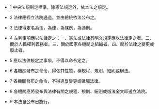* 1 中央法規制定標準，除憲法規定外，依本法之規定。

* 2 法律應經立法院通過，並由總統依法公布之。

* 3 法律得定名為法，為律，為條例，為通則。

* 4 左列事項應以法律定之：一、憲法或法律有明文規定應以法律定之者。二、關於人民權利義務者。三、關於國家各機關之組織者。四、關於法律之變更或廢止者。

* 5 應以法律規定之事項，不得以命令定之。

* 6 各機關發布之命令，得依其性質，稱規程、規則、細則或辦法。

* 7 各機關發布之命令，不得違反變更或牴觸法律。

* 8 各機關應將發布與法律有關之規程、規則、細則或辦法全文即送立法院。

* 9 本法自公布日施行。

